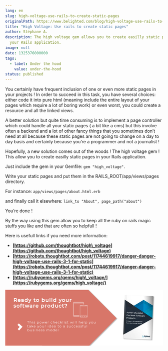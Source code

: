 ```yaml
---
lang: en
slug: high-voltage-use-rails-to-create-static-pages
originalPath: https://www.belighted.com/blog/high-voltage-use-rails-to-create-static-pages
title: "High Voltage: Use rails to create static pages"
author: Stéphane A.
description: The high voltage gem allows you to create easilly static pages in
  your Rails application.
image: null
date: 1325376000000
tags:
  - label: Under the hood
    value: under-the-hood
status: published
---
```

You certainly have frequent inclusion of one or even more static pages in your projects ! In order to succeed in this task, you have several choices: either code it into pure html (meaning include the entire layout of your pages which require a lot of boring work) or even worst, you could create a resource and all the linked views.

A better solution but quite time consuming is to implement a page controller which could handle all your static pages ( a bit like a cms) but this involve often a backend and a lot of other fancy things that you sometimes don’t need at all because these static pages are not going to change on a day to day basis and certainly because you’re a programmer and not a journalist !

Hopefully, a new solution comes out of the woods ! The high voltage gem ! This allow you to create easilly static pages in your Rails application.

Just include the gem in your Gemfile: `gem "high_voltage"`.

Write your static pages and put them in the RAILS\_ROOT/app/views/pages directory.

For instance: `app/views/pages/about.html.erb`

and finally call it elsewhere: `link_to "About", page_path("about")`

You’re done !

By the way using this gem allow you to keep all the ruby on rails magic stuffs you like and that are often so helpfull !

Here is usefull links if you need more information:

*   **[https://github.com/thoughtbot/high\_voltage](https://github.com/thoughtbot/high_voltage)**
*   **[https://robots.thoughtbot.com/post/11744619917/danger-danger-high-voltage-use-rails-3-1-for-static](https://robots.thoughtbot.com/post/11744619917/danger-danger-high-voltage-use-rails-3-1-for-static)**
*   **[https://rubygems.org/gems/high\_voltage/](https://rubygems.org/gems/high_voltage/)**

[![New Call-to-action](/content/images/legacy/UPTtKvQU_5rjKfQJ1Qjwk.png)](https://cta-redirect.hubspot.com/cta/redirect/1684659/fb3606cc-cc1b-47d0-ae85-2c9f69837fe2)